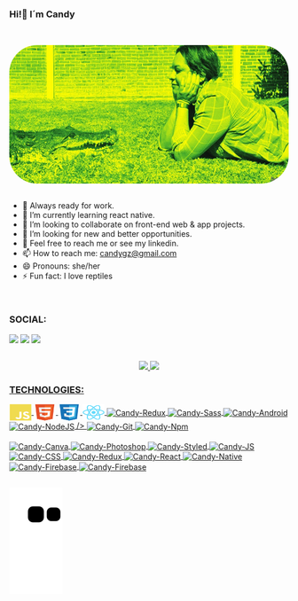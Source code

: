 ### Hi!👋  I´m Candy
##
<br>
<div>
<img align="center" alt="Candy-pic" height="250" style="border-radius:50px;" src="./kalah.jpg">
</div>
<br>

- 🔭 Always ready for work.
- 🌱 I’m currently learning react native.
- 👯 I’m looking to collaborate on front-end web & app projects. 
- 🤔 I’m looking for new and better opportunities.
- 💬 Feel free to reach me or see my linkedin.
- 📫 How to reach me: candygz@gmail.com
- 😄 Pronouns: she/her
- ⚡ Fun fact:  I love reptiles
</br>

  ### SOCIAL:
  
<div> 
 	<a href="https://github.com/CandyGZ" target="_blank"><img src="https://img.shields.io/badge/GitHub-100000?style=for-the-badge&logo=github&logoColor=white" target="_blank"></a> 
  <a href = "mailto:candygz@gmail.com"><img src="https://img.shields.io/badge/-Gmail-%23333?style=for-the-badge&logo=gmail&logoColor=red" target="_blank"></a>
  <a href="https://www.linkedin.com/in/candy-elizabeth-garcia-zarate/" target="_blank"><img src="https://img.shields.io/badge/-LinkedIn-%230077B5?style=for-the-badge&logo=linkedin&logoColor=white" target="_blank"></a>  
</div>

  ##
  
<div align="center">
  <a href="https://www.github.com/CarlaSalHua">
  <img height="130em" src="https://github-readme-stats.vercel.app/api?username=CandyGZ&show_icons=true&theme=gruvbox&include_all_commits=true&count_private=true"/>
  <img height="130em" src="https://github-readme-stats.vercel.app/api/top-langs/?username=CandyGZ&layout=compact&langs_count=7&theme=gruvbox"/>
</div>

  ### TECHNOLOGIES:
<div style="display: inline_block">
  <img align="center" alt="Candy-Js" height="30" width="40" src="https://raw.githubusercontent.com/devicons/devicon/master/icons/javascript/javascript-plain.svg">
   <img align="center" alt="Candy-HTML" height="30" width="40" src="https://raw.githubusercontent.com/devicons/devicon/master/icons/html5/html5-original.svg">
  <img align="center" alt="Candy-CSS" height="30" width="40" src="https://raw.githubusercontent.com/devicons/devicon/master/icons/css3/css3-original.svg">
  <img align="center" alt="Candy-React" height="30" width="40" src="https://raw.githubusercontent.com/devicons/devicon/master/icons/react/react-original.svg">
  <img  align="center" alt="Candy-Redux" height="30" width="40" src="https://cdn.jsdelivr.net/gh/devicons/devicon/icons/redux/redux-original.svg" />
  <img align="center" alt="Candy-Sass" height="30" width="40" src="https://cdn.jsdelivr.net/gh/devicons/devicon/icons/sass/sass-original.svg">
  <img align="center" alt="Candy-Android" height="30" width="40" src="https://cdn.jsdelivr.net/gh/devicons/devicon/icons/android/android-plain-wordmark.svg">
  <img align="center" alt="Candy-NodeJS" height="30" width="40" src="https://cdn.jsdelivr.net/gh/devicons/devicon/icons/nodejs/nodejs-original.svg" />
   />
  <img align="center" alt="Candy-Git" height="30" width="40" src="https://cdn.jsdelivr.net/gh/devicons/devicon/icons/git/git-original-wordmark.svg" />
  <img align="center" alt="Candy-Npm" height="30" width="40" src="https://cdn.jsdelivr.net/gh/devicons/devicon/icons/npm/npm-original-wordmark.svg" />
</div>
  <br>
  <!-- https://dev.to/envoy_/150-badges-for-github-pnk -->
  <div style="display: inline_block">
    <img align="center" alt="Candy-Canva" height="30" src="https://img.shields.io/badge/Canva-%2300C4CC.svg?&style=for-the-badge&logo=Canva&logoColor=white">
    <img align="center" alt="Candy-Photoshop" height="30"  src="https://aleen42.github.io/badges/src/photoshop.svg">
    <img align="center" alt="Candy-Styled" height="30" src="https://img.shields.io/badge/styled--components-DB7093?style=for-the-badge&logo=styled-components&logoColor=white">
    <img align="center" alt="Candy-JS" height="30" src="https://img.shields.io/badge/JavaScript-F7DF1E?style=for-the-badge&logo=javascript&logoColor=black">
    <img align="center" alt="Candy-CSS" height="30" src="https://img.shields.io/badge/CSS-239120?&style=for-the-badge&logo=css3&logoColor=white">
     <img align="center" alt="Candy-Redux" height="30" src="https://img.shields.io/badge/Redux-593D88?style=for-the-badge&logo=redux&logoColor=white">
    <img align="center" alt="Candy-React" height="30" src="https://img.shields.io/badge/React-20232A?style=for-the-badge&logo=react&logoColor=61DAFB">
    <img align="center" alt="Candy-Native" height="30" src="https://img.shields.io/badge/React_Native-20232A?style=for-the-badge&logo=react&logoColor=61DAFB"> 
     <img align="center" alt="Candy-Firebase" height="30" src="https://img.shields.io/badge/Google_Cloud-4285F4?style=for-the-badge&logo=google-cloud&logoColor=white">
      <img align="center" alt="Candy-Firebase" height="30" src="https://img.shields.io/badge/Google_Cloud-4285F4?style=for-the-badge&logo=google-cloud&logoColor=white](https://img.shields.io/badge/Jira-0052CC?style=for-the-badge&logo=Jira&logoColor=white)">
    
    
  </div>
  
  ##
  
  ![Snake animation](https://github.com/rafaballerini/rafaballerini/blob/output/github-contribution-grid-snake.svg)
